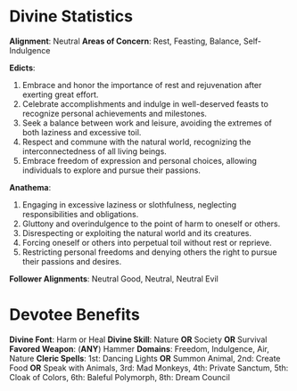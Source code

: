 # Divine Statistics
**Alignment**: Neutral
**Areas of Concern**: Rest, Feasting, Balance, Self-Indulgence

**Edicts**:

1.  Embrace and honor the importance of rest and rejuvenation after exerting great effort.
2.  Celebrate accomplishments and indulge in well-deserved feasts to recognize personal achievements and milestones.
3.  Seek a balance between work and leisure, avoiding the extremes of both laziness and excessive toil.
4.  Respect and commune with the natural world, recognizing the interconnectedness of all living beings.
5.  Embrace freedom of expression and personal choices, allowing individuals to explore and pursue their passions.

**Anathema**:

1.  Engaging in excessive laziness or slothfulness, neglecting responsibilities and obligations.
2.  Gluttony and overindulgence to the point of harm to oneself or others.
3.  Disrespecting or exploiting the natural world and its creatures.
4.  Forcing oneself or others into perpetual toil without rest or reprieve.
5.  Restricting personal freedoms and denying others the right to pursue their passions and desires.

**Follower Alignments**: Neutral Good, Neutral, Neutral Evil

# Devotee Benefits

**Divine Font**: Harm or Heal
**Divine Skill**: Nature **OR** Society **OR** Survival
**Favored Weapon**: (**ANY**) Hammer
**Domains**: Freedom, Indulgence, Air, Nature
**Cleric Spells**: 1st: Dancing Lights **OR** Summon Animal, 2nd: Create Food **OR** Speak with Animals, 3rd: Mad Monkeys, 4th: Private Sanctum, 5th: Cloak of Colors, 6th: Baleful Polymorph, 8th: Dream Council 